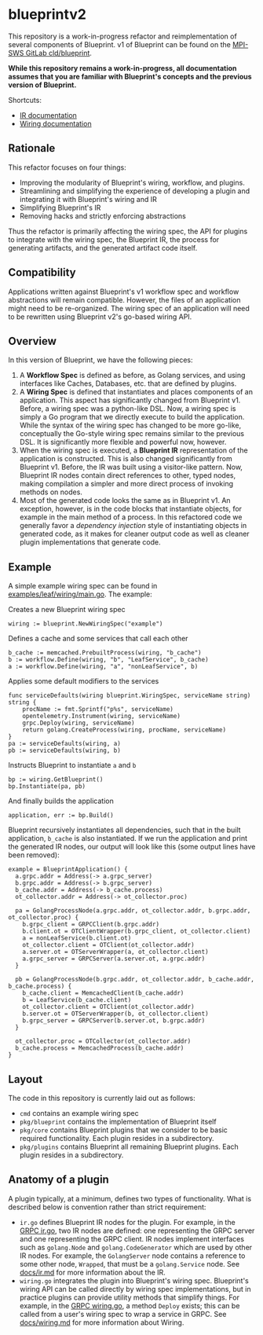 # blueprintv2

This repository is a work-in-progress refactor and reimplementation of several components of Blueprint.  v1 of Blueprint can be found on the [MPI-SWS GitLab cld/blueprint](https://gitlab.mpi-sws.org/cld/blueprint).

**While this repository remains a work-in-progress, all documentation assumes that you are familiar with Blueprint's concepts and the previous version of Blueprint.**

Shortcuts:
* [IR documentation](docs/ir.md)
* [Wiring documentation](docs/wiring.md)

## Rationale

This refactor focuses on four things:

* Improving the modularity of Blueprint's wiring, workflow, and plugins.
* Streamlining and simplifying the experience of developing a plugin and integrating it with Blueprint's wiring and IR
* Simplifying Blueprint's IR 
* Removing hacks and strictly enforcing abstractions

Thus the refactor is primarily affecting the wiring spec, the API for plugins to integrate with the wiring spec, the Blueprint IR, the process for generating artifacts, and the generated artifact code itself.

## Compatibility

Applications written against Blueprint's v1 workflow spec and workflow abstractions will remain compatible.  However, the files of an application might need to be re-organized.  The wiring spec of an application will need to be rewritten using Blueprint v2's go-based wiring API.

## Overview

In this version of Blueprint, we have the following pieces:

1. A **Workflow Spec** is defined as before, as Golang services, and using interfaces like Caches, Databases, etc. that are defined by plugins.
2. A **Wiring Spec** is defined that instantiates and places components of an application.  This aspect has significantly changed from Blueprint v1.  Before, a wiring spec was a python-like DSL.  Now, a wiring spec is simply a Go program that we directly execute to build the application.  While the syntax of the wiring spec has changed to be more go-like, conceptually the Go-style wiring spec remains similar to the previous DSL.  It is significantly more flexible and powerful now, however.
3. When the wiring spec is executed, a **Blueprint IR** representation of the application is constructed.  This is also changed significantly from Blueprint v1.  Before, the IR was built using a visitor-like pattern.  Now, Blueprint IR nodes contain direct references to other, typed nodes, making compilation a simpler and more direct process of invoking methods on nodes.
4. Most of the generated code looks the same as in Blueprint v1.  An exception, however, is in the code blocks that instantiate objects, for example in the main method of a process.  In this refactored code we generally favor a *dependency injection* style of instantiating objects in generated code, as it makes for cleaner output code as well as cleaner plugin implementations that generate code.

## Example

A simple example wiring spec can be found in [examples/leaf/wiring/main.go](examples/leaf/wiring/main.go).  The example:

Creates a new Blueprint wiring spec
```
wiring := blueprint.NewWiringSpec("example")
```

Defines a cache and some services that call each other
```
b_cache := memcached.PrebuiltProcess(wiring, "b_cache")
b := workflow.Define(wiring, "b", "LeafService", b_cache)
a := workflow.Define(wiring, "a", "nonLeafService", b)
```

Applies some default modifiers to the services
```
func serviceDefaults(wiring blueprint.WiringSpec, serviceName string) string {
	procName := fmt.Sprintf("p%s", serviceName)
	opentelemetry.Instrument(wiring, serviceName)
	grpc.Deploy(wiring, serviceName)
	return golang.CreateProcess(wiring, procName, serviceName)
}
pa := serviceDefaults(wiring, a)
pb := serviceDefaults(wiring, b)
```

Instructs Blueprint to instantiate `a` and `b`
```
bp := wiring.GetBlueprint()
bp.Instantiate(pa, pb)
```

And finally builds the application
```
application, err := bp.Build()
```

Blueprint recursively instantiates all dependencies, such that in the built application, `b_cache` is also instantiated.  If we run the application and print the generated IR nodes, our output will look like this (some output lines have been removed):

```
example = BlueprintApplication() {
  a.grpc.addr = Address(-> a.grpc_server)
  b.grpc.addr = Address(-> b.grpc_server)
  b_cache.addr = Address(-> b_cache.process)
  ot_collector.addr = Address(-> ot_collector.proc)

  pa = GolangProcessNode(a.grpc.addr, ot_collector.addr, b.grpc.addr, ot_collector.proc) {
    b.grpc_client = GRPCClient(b.grpc.addr)
    b.client.ot = OTClientWrapper(b.grpc_client, ot_collector.client)
    a = nonLeafService(b.client.ot)
    ot_collector.client = OTClient(ot_collector.addr)
    a.server.ot = OTServerWrapper(a, ot_collector.client)
    a.grpc_server = GRPCServer(a.server.ot, a.grpc.addr)
  }

  pb = GolangProcessNode(b.grpc.addr, ot_collector.addr, b_cache.addr, b_cache.process) {
    b_cache.client = MemcachedClient(b_cache.addr)
    b = LeafService(b_cache.client)
    ot_collector.client = OTClient(ot_collector.addr)
    b.server.ot = OTServerWrapper(b, ot_collector.client)
    b.grpc_server = GRPCServer(b.server.ot, b.grpc.addr)
  }

  ot_collector.proc = OTCollector(ot_collector.addr)
  b_cache.process = MemcachedProcess(b_cache.addr)
}
```


## Layout

The code in this repository is currently laid out as follows:

* `cmd` contains an example wiring spec
* `pkg/blueprint` contains the implementation of Blueprint itself
* `pkg/core` contains Blueprint plugins that we consider to be basic required functionality.  Each plugin resides in a subdirectory.
* `pkg/plugins` contains Blueprint all remaining Blueprint plugins.  Each plugin resides in a subdirectory.

## Anatomy of a plugin

A plugin typically, at a minimum, defines two types of functionality.  What is described below is convention rather than strict requirement:

* `ir.go` defines Blueprint IR nodes for the plugin.  For example, in the [GRPC ir.go](plugins/grpc/ir.go), two IR nodes are defined: one representing the GRPC server and one representing the GRPC client.  IR nodes implement interfaces such as `golang.Node` and `golang.CodeGenerator` which are used by other IR nodes.  For example, the `GolangServer` node contains a reference to some other node, `Wrapped`, that must be a `golang.Service` node.  See [docs/ir.md](docs/ir.md) for more information about the IR.
* `wiring.go` integrates the plugin into Blueprint's wiring spec.  Blueprint's wiring API can be called directly by wiring spec implementations, but in practice plugins can provide utility methods that simplify things.  For example, in the [GRPC wiring.go](plugins/grpc/wiring.go), a method `Deploy` exists; this can be called from a user's wiring spec to wrap a service in GRPC.  See [docs/wiring.md](docs/wiring.md) for more information about Wiring.
